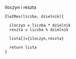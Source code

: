 Iloczyn i reszta

```
IloIRes(liczba, dzielnik){
  
  iloczyn = liczba * dzielnik
  reszta = liczba % dzielnik
  
  lista[]={iloczyn,reszta}
  
  return lista
}
```
